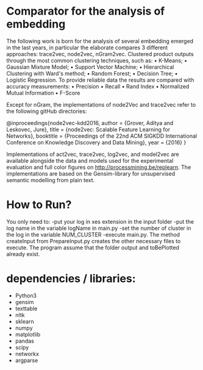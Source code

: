 # Comparator for the analysis of embedding
The following work is born for the analysis of several embedding emerged in the last years, in particular the elaborate compares 3 different approaches: trace2vec, node2vec, nGram2vec. Clustered product outputs through the most common clustering techniques, such as:
    • K-Means;
    • Gaussian Mixture Model;
    • Support Vector Machine;
    • Hierarchical Clustering with Ward's method;
    • Random Forest;
    • Decision Tree;
    • Logistic Regression.
To provide reliable data the results are compared with accuracy measurements:
    • Precision
    • Recall
    • Rand Index
    • Normalized Mutual Information
    • F-Score

Except for nGram, the implementations of node2Vec and trace2vec refer to the following gitHub directories:

@inproceedings{node2vec-kdd2016,
author = {Grover, Aditya and Leskovec, Jure},
 title = {node2vec: Scalable Feature Learning for Networks},
 booktitle = {Proceedings of the 22nd ACM SIGKDD International Conference on Knowledge Discovery and Data Mining},
 year = {2016}
}

Implementations of act2vec, trace2vec, log2vec, and model2vec are available alongside the data and models used for the experimental evaluation and full color figures on http://processmining.be/replearn. The implementations are based on the Gensim-library for unsupervised semantic modelling from plain text.

# How to Run?
You only need to:
-put your log in xes extension in the input folder
-put the log name in the variable logName in main.py
-set the number of cluster in the log in the variable NUM_CLUSTER
-execute main.py.
The method createInput from PrepareInput.py creates the other necessary files to execute.
The program assume that the folder output and toBePlotted already exist.

# dependencies / libraries:
* Python3
* gensim
* texttable
* nltk
* sklearn
* numpy
* matplotlib
* pandas
* scipy
* networkx
* argparse


